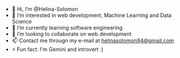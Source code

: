 - 👋 Hi, I’m @Helina-Solomon
- 👀 I’m interested in web development, Machine Learning and Data Science
- 🌱 I’m currently learning software engineering
- 💞️ I’m looking to collaborate on web development
- 📫 Contact me througn my e-mail at helinasolomon94@gmail.com
- ⚡ Fun fact: I'm Gemini and introvert :)

<!---
Helina-Solomon/Helina-Solomon is a ✨ special ✨ repository because its `README.md` (this file) appears on your GitHub profile.
You can click the Preview link to take a look at your changes.
--->
